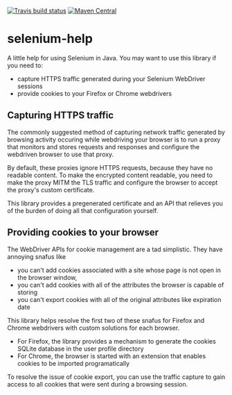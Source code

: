 [![Travis build status](https://img.shields.io/travis/mike10004/selenium-help.svg)](https://travis-ci.org/mike10004/selenium-help)
[![Maven Central](https://img.shields.io/maven-central/v/com.github.mike10004/selenium-help.svg)](https://repo1.maven.org/maven2/com/github/mike10004/selenium-help/)

selenium-help
=============

A little help for using Selenium in Java. You may want to use this library
if you need to:

* capture HTTPS traffic generated during your Selenium WebDriver sessions
* provide cookies to your Firefox or Chrome webdrivers

Capturing HTTPS traffic
-----------------------

The commonly suggested method of capturing network traffic generated by 
browsing activity occuring while webdriving your browser is to run a 
proxy that monitors and stores requests and responses and configure the 
webdriven browser to use that proxy.

By default, these proxies ignore HTTPS requests, because they have no readable
content. To make the encrypted content readable, you need to make the proxy
MITM the TLS traffic and configure the browser to accept the proxy's custom
certificate.

This library provides a pregenerated certificate and an API that relieves you
of the burden of doing all that configuration yourself.

Providing cookies to your browser
---------------------------------

The WebDriver APIs for cookie management are a tad simplistic. They have 
annoying snafus like 

* you can't add cookies associated with a site whose page is not open in the 
  browser window, 
* you can't add cookies with all of the attributes the browser is capable of
  storing
* you can't export cookies with all of the original attributes like expiration
  date

This library helps resolve the first two of these snafus for Firefox and 
Chrome webdrivers with custom solutions for each browser.

* For Firefox, the library provides a mechanism to generate the cookies
  SQLite database in the user profile directory 
* For Chrome, the browser is started with an extension that enables cookies
  to be imported programatically

To resolve the issue of cookie export, you can use the traffic capture to 
gain access to all cookies that were sent during a browsing session.
